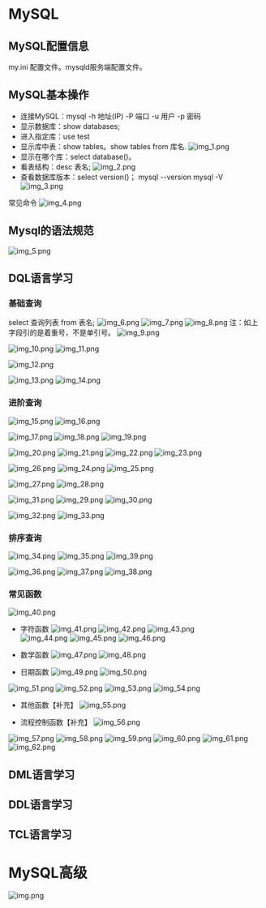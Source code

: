 
# MySQL
## MySQL配置信息
my.ini 配置文件。mysqld服务端配置文件。

## MySQL基本操作
* 连接MySQL：mysql -h 地址(IP) -P 端口 -u 用户 -p 密码
* 显示数据库：show databases;
* 进入指定库：use test
* 显示库中表：show tables。show tables from 库名.
![img_1.png](img_1.png)
* 显示在哪个库：select database()。
* 看表结构：desc 表名;
![img_2.png](img_2.png)
* 查看数据库版本：select version()； mysql --version      mysql -V
![img_3.png](img_3.png)
  
常见命令
![img_4.png](img_4.png)

## Mysql的语法规范
![img_5.png](img_5.png)

## DQL语言学习
### 基础查询
select 查询列表 from 表名;
![img_6.png](img_6.png)
![img_7.png](img_7.png)
![img_8.png](img_8.png)
注：如上字段引的是着重号，不是单引号。
![img_9.png](img_9.png)

![img_10.png](img_10.png)
![img_11.png](img_11.png)

![img_12.png](img_12.png)

![img_13.png](img_13.png)
![img_14.png](img_14.png)

### 进阶查询
![img_15.png](img_15.png)
![img_16.png](img_16.png)

![img_17.png](img_17.png)
![img_18.png](img_18.png)
![img_19.png](img_19.png)

![img_20.png](img_20.png)
![img_21.png](img_21.png)
![img_22.png](img_22.png)
![img_23.png](img_23.png)

![img_26.png](img_26.png)
![img_24.png](img_24.png)
![img_25.png](img_25.png)

![img_27.png](img_27.png)
![img_28.png](img_28.png)

![img_31.png](img_31.png)
![img_29.png](img_29.png)
![img_30.png](img_30.png)

![img_32.png](img_32.png)
![img_33.png](img_33.png)

### 排序查询
![img_34.png](img_34.png)
![img_35.png](img_35.png)
![img_39.png](img_39.png)

![img_36.png](img_36.png)
![img_37.png](img_37.png)
![img_38.png](img_38.png)

### 常见函数
![img_40.png](img_40.png)
* 字符函数
![img_41.png](img_41.png)
![img_42.png](img_42.png)
![img_43.png](img_43.png)  
![img_44.png](img_44.png)
![img_45.png](img_45.png)
![img_46.png](img_46.png)
  
* 数学函数
![img_47.png](img_47.png)
![img_48.png](img_48.png)  
  
* 日期函数
![img_49.png](img_49.png)
![img_50.png](img_50.png)

![img_51.png](img_51.png)
![img_52.png](img_52.png)
![img_53.png](img_53.png)
![img_54.png](img_54.png)

* 其他函数【补充】
![img_55.png](img_55.png)

* 流程控制函数【补充】
![img_56.png](img_56.png)

![img_57.png](img_57.png)
![img_58.png](img_58.png)
![img_59.png](img_59.png)
![img_60.png](img_60.png)
![img_61.png](img_61.png)
![img_62.png](img_62.png)




## DML语言学习


## DDL语言学习


## TCL语言学习





## 












# MySQL高级
![img.png](img.png)























































